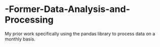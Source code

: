 # -Former-Data-Analysis-and-Processing

My prior work specifically using the pandas library to process data on a monthly basis.
